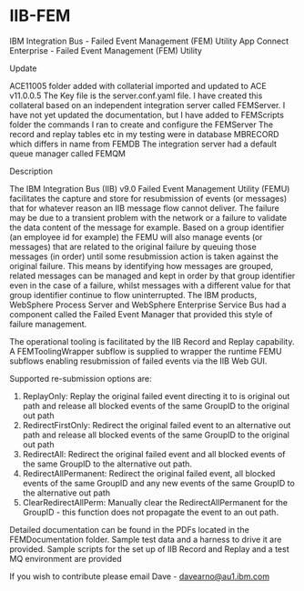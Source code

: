 # IIB-FEM
IBM Integration Bus    - Failed Event Management (FEM) Utility
App Connect Enterprise - Failed Event Management (FEM) Utility

Update

ACE11005 folder added with collaterial imported and updated to ACE v11.0.0.5
The Key file is the server.conf.yaml file.
I have created this collateral based on an independent integration server called FEMServer.
I have not yet updated the documentation, but I have added to FEMScripts folder the commands I ran to create and configure the FEMServer
The record and replay tables etc in my testing were in database MBRECORD which differs in name from FEMDB
The integration server had a default queue manager called FEMQM

Description

The IBM Integration Bus (IIB) v9.0 Failed Event Management Utility (FEMU) facilitates the capture and store for resubmission of events (or messages) that for whatever reason an IIB message flow cannot deliver. The failure may be due to a transient problem with the network or a failure to validate the data content of the message for example.
Based on a group identifier (an employee id for example) the FEMU will also manage events (or messages) that are related to the original failure by queuing those messages (in order) until some resubmission action is taken against the original failure.
This means by identifying how messages are grouped, related messages can be managed and kept in order by that group identifier even in the case of a failure, whilst messages with a different value for that group identifier continue to flow uninterrupted.
The IBM products, WebSphere Process Server and WebSphere Enterprise Service Bus had a component called the Failed Event Manager that provided this style of failure management.

The operational tooling is facilitated by the IIB Record and Replay capability. A FEMToolingWrapper subflow is supplied to wrapper the runtime FEMU subflows enabling resubmission of failed events via the IIB Web GUI.

Supported re-submission options are:

1.	ReplayOnly: Replay the original failed event directing it to is original out path and release all blocked events of the same GroupID to the original out path
2.	RedirectFirstOnly: Redirect the original failed event to an alternative out path and release all blocked events of the same GroupID to the original out path
3.	RedirectAll: Redirect the original failed event and all blocked events of the same GroupID to the alternative out path. 			
4.	RedirectAllPermanent: Redirect the original failed event, all blocked events of the same GroupID and any new events of the same GroupID to the alternative out path
5.	ClearRedirectAllPerm:  Manually clear the RedirectAllPermanent for the GroupID - this function does not propagate the event to an out path.

Detailed documentation can be found in the PDFs located in the FEMDocumentation folder.
Sample test data and a harness to drive it are provided.
Sample scripts for the set up of IIB Record and Replay and a test MQ environment are provided

If you wish to contribute please email Dave - davearno@au1.ibm.com
